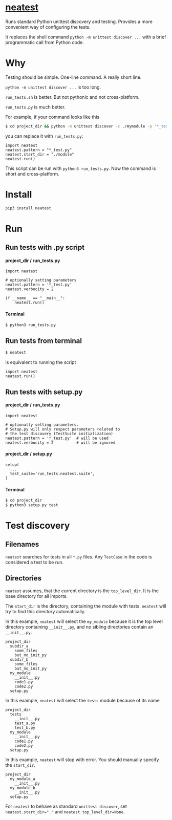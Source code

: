 # [neatest](https://github.com/rtmigo/neatest_py)

Runs standard Python unittest discovery and testing. Provides a more convenient
way of configuring the tests.

It replaces the shell command `python -m unittest discover ...`  with a brief
programmatic call from Python code.

# Why

Testing should be simple. One-line command. A really short line.

`python -m unittest discover ...` is too long.

`run_tests.sh` is better. But not pythonic and not cross-platform.

`run_tests.py` is much better.

For example, if your command looks like this

``` bash 
$ cd project_dir && python -m unittest discover -s ./mymodule -p '*_test.py' -t '.'
```

you can replace it with `run_tests.py`:

``` python3
import neatest
neatest.pattern = "*_test.py"
neatest.start_dir = "./module"
neatest.run()
```

This script can be run with `python3 run_tests.py`. Now the command is short and
cross-platform.

# Install

``` bash
pip3 install neatest
```

# Run

## Run tests with .py script

#### project_dir / run_tests.py

``` python3
import neatest

# optionally setting parameters
neatest.pattern = '*_test.py'
neatest.verbocity = 2

if __name__ == "__main__":
    neatest.run()
```

#### Terminal

``` bash
$ python3 run_tests.py
```

## Run tests from terminal

``` bash
$ neatest
```

is equivalent to running the script

``` python3
import neatest
neatest.run()
```

## Run tests with setup.py

#### project_dir / run_tests.py

``` python3
import neatest

# optionally setting parameters. 
# Setup.py will only respect parameters related to
# the test discovery (TestSuite initialization)
neatest.pattern = '*_test.py'  # will be used
neatest.verbocity = 2          # will be ignored 
```

#### project_dir / setup.py

``` python3 
setup(
  ...
  test_suite='run_tests.neatest.suite',
)
```

#### Terminal

``` bash
$ cd project_dir
$ python3 setup.py test
```

# Test discovery

## Filenames

`neatest` searches for tests in all `*.py` files. Any `TestCase` in the code is
considered a test to be run.

## Directories

`neatest` assumes, that the current directory is the `top_level_dir`. It is the
base directory for all imports.

The `start_dir` is the directory, containing the module with tests. `neatest`
will try to find this directory automatically.

In this example, `neatest` will select the `my_module` because it is the top
level directory containing `__init__.py`, and no sibling directories contain an 
`__init__.py`.

```
project_dir
  subdir_a
    some_files
    but_no_init_py
  subdir_b
    some_files
    but_no_init_py
  my_module
    __init__.py
    code1.py
    code2.py
  setup.py
```

In this example, `neatest` will select the `tests` module because of its name

```
project_dir
  tests
    __init__.py
    test_a.py
    test_b.py 
  my_module
    __init__.py
    code1.py
    code2.py
  setup.py
```

In this example, `neatest` will stop with error. You should manually specify
the `start_dir`.

```
project_dir
  my_module_a
    __init__.py
  my_module_b
    __init__.py    
  setup.py
```

For `neatest` to behave as standard `unittest discover`,
set `neatest.start_dir="."` and `neatest.top_level_dir=None`.